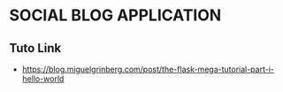 # SOCIAL BLOG APPLICATION

## Tuto Link

- https://blog.miguelgrinberg.com/post/the-flask-mega-tutorial-part-i-hello-world
